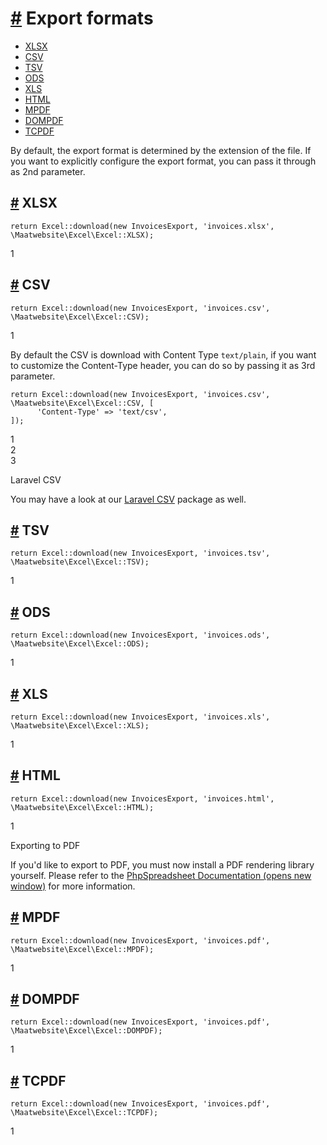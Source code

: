 [#](#export-formats) Export formats
===================================

*   [XLSX](#xlsx)
*   [CSV](#csv)
*   [TSV](#tsv)
*   [ODS](#ods)
*   [XLS](#xls)
*   [HTML](#html)
*   [MPDF](#mpdf)
*   [DOMPDF](#dompdf)
*   [TCPDF](#tcpdf)

By default, the export format is determined by the extension of the file. If you want to explicitly configure the export format, you can pass it through as 2nd parameter.

[#](#xlsx) XLSX
---------------

    return Excel::download(new InvoicesExport, 'invoices.xlsx', \Maatwebsite\Excel\Excel::XLSX);
    

1  

[#](#csv) CSV
-------------

    return Excel::download(new InvoicesExport, 'invoices.csv', \Maatwebsite\Excel\Excel::CSV);
    

1  

By default the CSV is download with Content Type `text/plain`, if you want to customize the Content-Type header, you can do so by passing it as 3rd parameter.

    return Excel::download(new InvoicesExport, 'invoices.csv', \Maatwebsite\Excel\Excel::CSV, [
          'Content-Type' => 'text/csv',
    ]);
    

1  
2  
3  

Laravel CSV

You may have a look at our [Laravel CSV](/csv/1.0/getting-started/) package as well.

[#](#tsv) TSV
-------------

    return Excel::download(new InvoicesExport, 'invoices.tsv', \Maatwebsite\Excel\Excel::TSV);
    

1  

[#](#ods) ODS
-------------

    return Excel::download(new InvoicesExport, 'invoices.ods', \Maatwebsite\Excel\Excel::ODS);
    

1  

[#](#xls) XLS
-------------

    return Excel::download(new InvoicesExport, 'invoices.xls', \Maatwebsite\Excel\Excel::XLS);
    

1  

[#](#html) HTML
---------------

    return Excel::download(new InvoicesExport, 'invoices.html', \Maatwebsite\Excel\Excel::HTML);
    

1  

Exporting to PDF

If you'd like to export to PDF, you must now install a PDF rendering library yourself. Please refer to the [PhpSpreadsheet Documentation (opens new window)](https://phpspreadsheet.readthedocs.io/en/latest/topics/reading-and-writing-to-file/#pdf) for more information.

[#](#mpdf) MPDF
---------------

    return Excel::download(new InvoicesExport, 'invoices.pdf', \Maatwebsite\Excel\Excel::MPDF);
    

1  

[#](#dompdf) DOMPDF
-------------------

    return Excel::download(new InvoicesExport, 'invoices.pdf', \Maatwebsite\Excel\Excel::DOMPDF);
    

1  

[#](#tcpdf) TCPDF
-----------------

    return Excel::download(new InvoicesExport, 'invoices.pdf', \Maatwebsite\Excel\Excel::TCPDF);
    

1